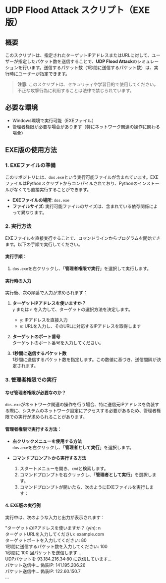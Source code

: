 # UDP Flood Attack スクリプト（EXE版）

## 概要
このスクリプトは、指定されたターゲットIPアドレスまたはURLに対して、ユーザーが指定したパケット数を送信することで、**UDP Flood Attack**のシミュレーションを行います。送信するパケット数（1秒間に送信するパケット数）は、実行時にユーザーが指定できます。

> **注意**: このスクリプトは、セキュリティや学習目的で使用してください。不正な攻撃行為に利用することは法律で禁じられています。

## 必要な環境
- Windows環境で実行可能（EXEファイル）
- 管理者権限が必要な場合があります（特にネットワーク関連の操作に関わる場合）

## EXE版の使用方法

### 1. EXEファイルの準備
このリポジトリには、`dos.exe`という実行可能ファイルが含まれています。EXEファイルはPythonスクリプトからコンパイルされており、Pythonのインストールがなくても直接実行することができます。

- **EXEファイルの場所**: `dos.exe`
- **ファイルサイズ**: 実行可能ファイルのサイズは、含まれている依存関係によって異なります。

### 2. 実行方法
EXEファイルを直接実行することで、コマンドラインからプログラムを開始できます。以下の手順で実行してください。

#### 実行手順：
1. `dos.exe`を右クリックし、「**管理者権限で実行**」を選択して実行します。

#### 実行時の入力
実行後、次の順番で入力が求められます：

1. **ターゲットIPアドレスを使いますか？**  
   `y` または `n` を入力して、ターゲットの選択方法を決定します。  
   - `y`: IPアドレスを直接入力  
   - `n`: URLを入力し、そのURLに対応するIPアドレスを取得します  

2. **ターゲットのポート番号**  
   ターゲットのポート番号を入力してください。

3. **1秒間に送信するパケット数**  
   1秒間に送信するパケット数を指定します。この数値に基づき、送信間隔が決定されます。

### 3. 管理者権限での実行

#### なぜ管理者権限が必要なのか？
`dos.exe`がネットワーク関連の操作を行う場合、特に送信元IPアドレスを偽装する際に、システムのネットワーク設定にアクセスする必要があるため、管理者権限での実行が求められることがあります。

#### 管理者権限で実行する方法：
- **右クリックメニューを使用する方法**  
  `dos.exe`を右クリックし、「**管理者として実行**」を選択します。
  
- **コマンドプロンプトから実行する方法**  
  1. スタートメニューを開き、`cmd`と検索します。
  2. コマンドプロンプトを右クリックし、「**管理者として実行**」を選択します。
  3. コマンドプロンプトが開いたら、次のようにEXEファイルを実行します：

#### 4. EXE版の実行例
実行中は、次のような入力と出力が表示されます：

"ターゲットのIPアドレスを使いますか？ (y/n): n <br>
ターゲットURLを入力してください: example.com <br>
ターゲットポートを入力してください: 80 <br>
1秒間に送信するパケット数を入力してください: 100 <br>
1秒間に 100 回パケットを送信します... <br>
UDPパケットを 93.184.216.34:80 に送信しています... <br>
パケット送信中... 偽装IP: 141.195.206.26 <br>
パケット送信中... 偽装IP: 122.60.150.7 <br>
... <br>




